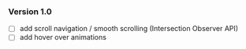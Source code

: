 ### Version 1.0
- [ ] add scroll navigation / smooth scrolling (Intersection Observer API)
- [ ] add hover over animations 